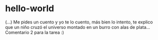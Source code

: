 # hello-world
(...) Me pides un cuento y yo te lo cuento, más bien lo intento, te explico que un niño cruzó el universo montado en un burro con alas de plata...
Comentario 2 para la tarea :)
